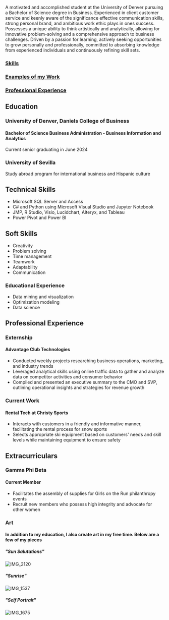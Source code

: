 A motivated and accomplished student at the University of Denver pursuing a Bachelor of Science degree in Business. Experienced in client customer service and keenly aware of the significance effective communication skills, strong personal brand, and ambitious work ethic plays in ones success. Possesses a unique ability to think artistically and analytically, allowing for innovative problem-solving and a comprehensive approach to business challenges. Driven by a passion for learning, actively seeking opportunities to grow personally and professionally, committed to absorbing knowledge from experienced individuals and continuously refining skill sets.
### [Skills](Skills/README-SKI.md)
### [Examples of my Work](WorkExamples/README-WOR)
### [Professional Experience](ProfessionalExperience/README-PRO.md)
## Education
### University of Denver, Daniels College of Business
#### Bachelor of Science Business Administration - Business Information and Analytics
Current senior graduating in June 2024
### University of Sevilla
Study abroad program for international business and Hispanic culture 
## Technical Skills 
- Microsoft SQL Server and Access
- C# and Python using Microsoft Visual Studio and Jupyter Notebook
- JMP, R Studio, Visio, Lucidchart, Alteryx, and Tableau
- Power Pivot and Power BI
## Soft Skills
- Creativity
- Problem solving
- Time management
- Teamwork
- Adaptability
- Communication 
### Educational Experience
- Data mining and visualization 
- Optimization modeling
- Data science
## Professional Experience 
### Externship
#### Advantage Club Technologies
- Conducted weekly projects researching business operations, marketing, and industry trends
- Leveraged analytical skills using online traffic data to gather and analyze data on competitor activities and consumer behavior 
- Compiled and presented an executive summary to the CMO and SVP, outlining operational insights and strategies for revenue growth 
### Current Work
#### Rental Tech at Christy Sports
- Interacts with customers in a friendly and informative manner, facilitating the rental process for snow sports 
- Selects appropriate ski equipment based on customers' needs and skill levels while maintaining equipment to ensure safety 
## Extracurriculars
### Gamma Phi Beta
#### Current Member
- Facilitates the assembly of supplies for Girls on the Run philanthropy events 
- Recruit new members who possess high integrity and advocate for other women
### Art
#### In addition to my education, I also create art in my free time. Below are a few of my pieces
##### "Sun Salutations" 
![IMG_2120](https://github.com/tatumshore/Tatum-Shore/assets/161763391/d88458cc-3491-48b5-be81-16699050e54f)
##### "Sunrise"
![IMG_1537](https://github.com/tatumshore/Tatum-Shore/assets/161763391/789b85d9-999f-48bb-ac0d-17d68e0fa5f9)
##### "Self Portrait"
![IMG_1675](https://github.com/tatumshore/Tatum-Shore/assets/161763391/751879f7-bea9-4bc7-b8ef-753ea470f190)

